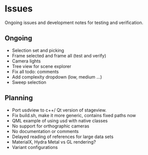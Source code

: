 Issues
==================

Ongoing issues and development notes for testing and verification.

Ongoing
------------
- Selection set and picking
- Frame selected and frame all (test and verify)
- Camera lights
- Tree view for scene explorer
- Fix all todo: comments
- Add complexity dropdown (low, medium ...)
- Sweep selection

Planning
------------
- Port usdview to c++/ Qt version of stageview.
- Fix build.sh, make it more generic, contains fixed paths now
- QML example of using usd with native classes
- No support for orthographic cameras
- No documentation or comments
- Delayed reading of references for large data sets
- MaterialX, Hydra Metal vs GL rendering?
- Variant configurations